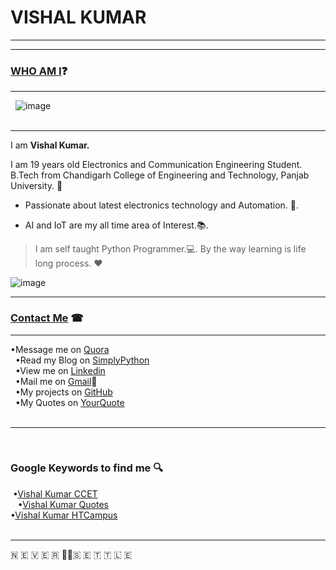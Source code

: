 # VISHAL KUMAR
-----------------


-----------------------------------------------------------------------------------

### [WHO AM I](#WhoamI)❓
----------------------------
   ![image](https://avatars3.githubusercontent.com/u/13533512?s=460&v=4)  
    
   
-----
I am **Vishal Kumar.**

I am 19 years old Electronics and Communication Engineering Student.  
B.Tech from Chandigarh College of Engineering and Technology, Panjab University. 🏫

 - Passionate about latest electronics technology and Automation. 🔌. 

 - AI and IoT are my all time area of Interest.📚. 

>I am self taught Python Programmer.💻. 
>By the way learning is life long process. ❤

![image](https://raw.githubusercontent.com/the-vishal/the-vishal.github.io/master/PicsArt_11-30-07.11.03.jpg)

------------------------------

### [Contact Me](#ContactMe) ☎
------------------------------

 •Message me on [Quora](https://www.quora.com/profile/Vishal-566)<br/>  
 •Read my Blog on [SimplyPython](https://simplypython.quora.com)<br/>   
 •View me on [Linkedin](https://www.linkedin.com/in/the-vishal)<br/>  
 •Mail me on [Gmail](mailto:mail007tovishal@gmail.com)📧<br/>  
 •My projects on [GitHub](https://github.com/the-vishal/)<br/>    
 •My Quotes on [YourQuote](https://www.yourquote.in/vishalkdubey)<br/>  

-------
  
### Google Keywords to find me 🔍  
  •[Vishal Kumar CCET](http://bfy.tw/FhjI)<br/>  
  •[Vishal Kumar Quotes](http://bfy.tw/Fhja)<br/>
  •[Vishal Kumar HTCampus](http://bfy.tw/Fhjh)<br/>
    

------
🇳 🇪 🇻 🇪 🇷 ✌🏻🇸 🇪 🇹 🇹 🇱 🇪
